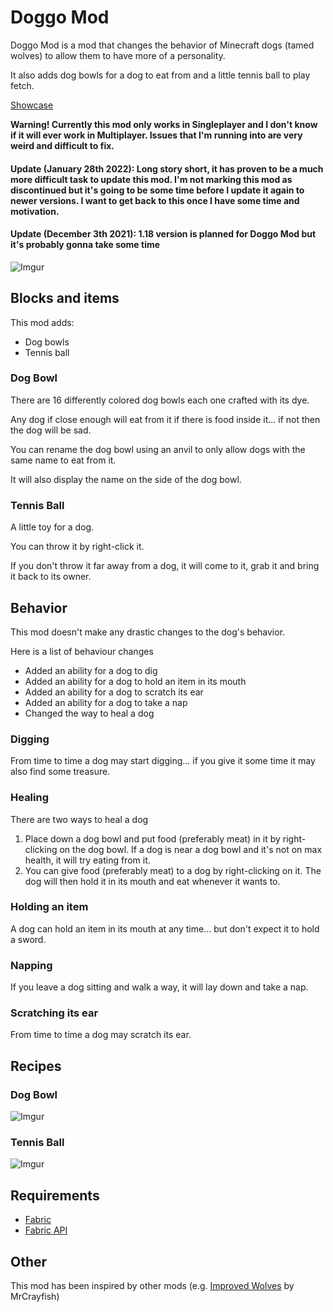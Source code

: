 # Doggo Mod

Doggo Mod is a mod that changes the behavior of Minecraft dogs (tamed wolves) to allow them to have more of a personality.

It also adds dog bowls for a dog to eat from and a little tennis ball to play fetch.

[Showcase](https://www.youtube.com/watch?v=CWsDT5YdyUA "Showcase")

**Warning! Currently this mod only works in Singleplayer and I don't know if it will ever work in Multiplayer. Issues that I'm running into are very weird and difficult to fix.**

#### Update (January 28th 2022): Long story short, it has proven to be a much more difficult task to update this mod. **I'm not marking this mod as discontinued** but it's going to be some time before I update it again to newer versions. I want to get back to this once I have some time and motivation.

#### Update (December 3th 2021): 1.18 version is planned for Doggo Mod but it's probably gonna take some time

![Imgur](https://imgur.com/E5kuQYb.jpg)

## Blocks and items

This mod adds:
- Dog bowls
- Tennis ball

### Dog Bowl

There are 16 differently colored dog bowls each one crafted with its dye.

Any dog if close enough will eat from it if there is food inside it... if not then the dog will be sad.

You can rename the dog bowl using an anvil to only allow dogs with the same name to eat from it.

It will also display the name on the side of the dog bowl.

### Tennis Ball

A little toy for a dog.

You can throw it by right-click it.

If you don't throw it far away from a dog, it will come to it, grab it and bring it back to its owner.

## Behavior

This mod doesn't make any drastic changes to the dog's behavior.

Here is a list of behaviour changes
- Added an ability for a dog to dig
- Added an ability for a dog to hold an item in its mouth
- Added an ability for a dog to scratch its ear
- Added an ability for a dog to take a nap
- Changed the way to heal a dog

### Digging

From time to time a dog may start digging... if you give it some time it may also find some treasure.

### Healing

There are two ways to heal a dog

1. Place down a dog bowl and put food (preferably meat) in it by right-clicking on the dog bowl. If a dog is near a dog bowl and it's not on max health, it will try eating from it.
2. You can give food (preferably meat) to a dog by right-clicking on it. The dog will then hold it in its mouth and eat whenever it wants to.

### Holding an item

A dog can hold an item in its mouth at any time... but don't expect it to hold a sword.

### Napping

If you leave a dog sitting and walk a way, it will lay down and take a nap.

### Scratching its ear

From time to time a dog may scratch its ear.

## Recipes

### Dog Bowl

![Imgur](https://imgur.com/oRQNaZp.jpg)

### Tennis Ball

![Imgur](https://imgur.com/IZG15Qq.jpg)

## Requirements

- [Fabric](https://fabricmc.net/use/ "Fabric")
- [Fabric API](https://www.curseforge.com/minecraft/mc-mods/fabric-api "Fabric API")

## Other

This mod has been inspired by other mods (e.g. [Improved Wolves](https://mrcrayfish.com/mods?id=improvedwolves "Improved Wolves") by MrCrayfish)
